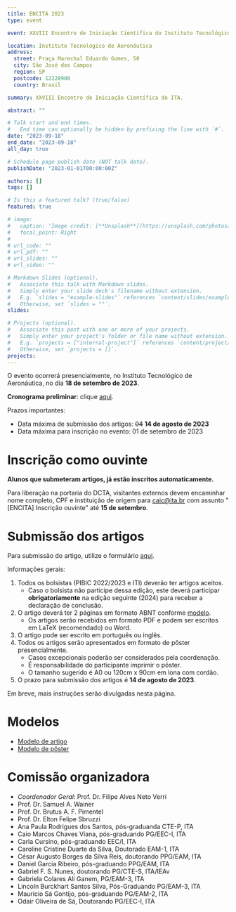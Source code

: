```yaml
---
title: ENCITA 2023
type: event

event: XXVIII Encontro de Iniciação Científica do Instituto Tecnológico de Aeronáutica

location: Instituto Tecnológico de Aeronáutica
address:
  street: Praça Marechal Eduardo Gomes, 50
  city: São José dos Campos
  region: SP
  postcode: 12228900
  country: Brasil

summary: XXVIII Encontro de Iniciação Científica do ITA.

abstract: ""

# Talk start and end times.
#   End time can optionally be hidden by prefixing the line with `#`.
date: "2023-09-18"
end_date: "2023-09-18"
all_day: true

# Schedule page publish date (NOT talk date).
publishDate: "2023-01-01T00:00:00Z"

authors: []
tags: []

# Is this a featured talk? (true/false)
featured: true

# image:
#   caption: 'Image credit: [**Unsplash**](https://unsplash.com/photos/bzdhc5b3Bxs)'
#   focal_point: Right
#
# url_code: ""
# url_pdf: ""
# url_slides: ""
# url_video: ""

# Markdown Slides (optional).
#   Associate this talk with Markdown slides.
#   Simply enter your slide deck's filename without extension.
#   E.g. `slides = "example-slides"` references `content/slides/example-slides.md`.
#   Otherwise, set `slides = ""`.
slides:

# Projects (optional).
#   Associate this post with one or more of your projects.
#   Simply enter your project's folder or file name without extension.
#   E.g. `projects = ["internal-project"]` references `content/project/deep-learning/index.md`.
#   Otherwise, set `projects = []`.
projects:
---
```


O evento ocorrerá presencialmente, no Instituto Tecnológico
de Aeronáutica, no dia **18 de setembro de 2023**.

**Cronograma preliminar**: clique [aqui](/documentos/encita/cronograma-2023.pdf).

Prazos importantes:

- Data máxima de submissão dos artigos: ~~04~~ **14 de agosto de 2023**
- Data máxima para inscrição no evento: 01 de setembro de 2023

# Inscrição como ouvinte

**Alunos que submeteram artigos, já estão inscritos automaticamente.**

Para liberação na portaria do DCTA, visitantes externos devem encaminhar nome
completo, CPF e instituição de origem para caic@ita.br com assunto "[ENCITA]
Inscrição ouvinte" até **15 de setembro**.

# Submissão dos artigos

Para submissão do artigo, utilize o formulário [aqui](https://forms.gle/aex71iD7Y8KrhnKRA).

Informações gerais:

1. Todos os bolsistas (PIBIC 2022/2023 e ITI) deverão ter artigos aceitos.
    - Caso o bolsista não participe dessa edição, este deverá participar
      **obrigatoriamente** na edição seguinte (2024) para receber a declaração
      de conclusão.
1. O artigo deverá ter 2 páginas em formato ABNT conforme [modelo](/documentos/modelos/artigo-encita-modelo.zip).
    - Os artigos serão recebidos em formato PDF e podem ser escritos em LaTeX (recomendado) ou Word.
1. O artigo pode ser escrito em português ou inglês.
1. Todos os artigos serão apresentados em formato de pôster presencialmente.
    - Casos excepcionais poderão ser considerados pela coordenação.
    - É responsabilidade do participante imprimir o pôster.
    - O tamanho sugerido é A0 ou 120cm x 90cm em lona com cordão.
1. O prazo para submissão dos artigos é **14 de agosto de 2023**.

Em breve, mais instruções serão divulgadas nesta página.

# Modelos

- [Modelo de artigo](/documentos/modelos/artigo-encita-modelo.zip)
- [Modelo de pôster](/documentos/modelos/poster-encita-modelo.pptx)

# Comissão organizadora

- *Coordenador Geral*: Prof. Dr. Filipe Alves Neto Verri
- Prof. Dr. Samuel A. Wainer
- Prof. Dr. Brutus A. F. Pimentel
- Prof. Dr. Elton Felipe Sbruzzi
- Ana Paula Rodrigues dos Santos, pós-graduanda CTE-P, ITA
- Caio Marcos Chaves Viana, pós-graduando PG/EEC-I, ITA
- Carla Cursino, pós-graduando EEC/I, ITA
- Caroline Cristine Duarte da Silva, Doutorado EAM-1, ITA
- César Augusto Borges da Silva Reis, doutorando PPG/EAM, ITA
- Daniel Garcia Ribeiro, pós-graduando PPG/EAM, ITA
- Gabriel F. S. Nunes, doutorando PG/CTE-S, ITA/IEAv
- Gabriela Colares Ali Ganem, PG/EAM-3, ITA
- Lincoln Burckhart Santos Silva, Pós-Graduando PG/EAM-3, ITA
- Maurício Sá Gontijo, pós-graduando PG/EAM-2, ITA
- Odair Oliveira de Sá, Doutorando PG/EEC-I, ITA
